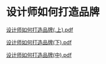 # 设计师如何打造品牌

[设计师如何打造品牌(.上).pdf](设计师如何打造品牌(.上)_OrwD46KIKN.pdf)

[设计师如何打造品牌(下).pdf](设计师如何打造品牌(下)_eYTpIzFw8_.pdf)

[设计师如何打造品牌(中).pdf](设计师如何打造品牌(中)_vuXOuXm2Ye.pdf)
